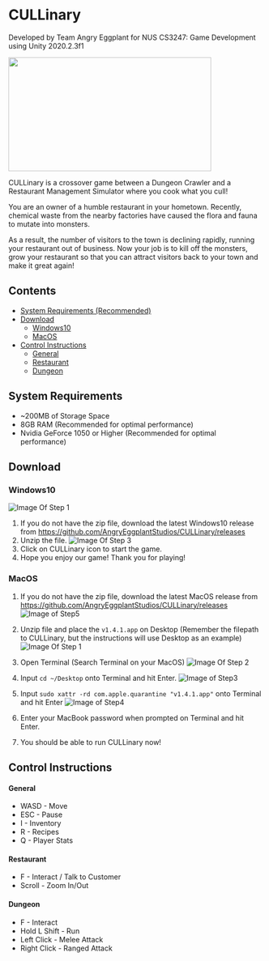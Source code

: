 # CULLinary

Developed by Team Angry Eggplant for NUS CS3247: Game Development using Unity 2020.2.3f1

<img src="https://github.com/AngryEggplantStudios/CULLinary/blob/main/STEPS/TitleGIF.gif" width="400" height="225"> 

CULLinary is a crossover game between a Dungeon Crawler and a Restaurant Management Simulator where you cook what you cull!

You are an owner of a humble restaurant in your hometown. Recently, chemical waste from the nearby factories have caused the flora and fauna to mutate into monsters.

As a result, the number of visitors to the town is declining rapidly, running your restaurant out of business. Now your job is to kill off the monsters, grow your restaurant so that you can attract visitors back to your town and make it great again!

## Contents
  * [System Requirements (Recommended)](#system-requirements)
  * [Download](#download)
      - [Windows10](#Windows10)
      - [MacOS](#MacOS)
  * [Control Instructions](#control-instructions)
      - [General](#general)
      - [Restaurant](#restaurant)
      - [Dungeon](#dungeon)

## System Requirements
- ~200MB of Storage Space
- 8GB RAM (Recommended for optimal performance)
- Nvidia GeForce 1050 or Higher (Recommended for optimal performance)

## Download 

### Windows10
![Image Of Step 1](STEPS/step1.png)

1) If you do not have the zip file, download the latest Windows10 release from https://github.com/AngryEggplantStudios/CULLinary/releases
2) Unzip the file.
![Image Of Step 3](STEPS/step3.png)
3) Click on CULLinary icon to start the game.
4) Hope you enjoy our game! Thank you for playing!

### MacOS

1) If you do not have the zip file, download the latest MacOS release from https://github.com/AngryEggplantStudios/CULLinary/releases
![Image of Step5](STEPS/macos-step5.jpg)
2) Unzip file and place the `v1.4.1.app` on Desktop (Remember the filepath to CULLinary, but the instructions will use Desktop as an example)
![Image Of Step 1](STEPS/macos-step1.jpg)
3) Open Terminal (Search Terminal on your MacOS)
![Image Of Step 2](STEPS/macos-step2.jpg)
4) Input `cd ~/Desktop` onto Terminal and hit Enter.
![Image of Step3](STEPS/macos-step3.jpg)
5) Input `sudo xattr -rd com.apple.quarantine "v1.4.1.app"` onto Terminal and hit Enter
![Image of Step4](STEPS/macos-step4.jpg)
6) Enter your MacBook password when prompted on Terminal and hit Enter.

7) You should be able to run CULLinary now!

## Control Instructions

#### General
* WASD - Move
* ESC - Pause
* I - Inventory
* R - Recipes
* Q - Player Stats

#### Restaurant
* F - Interact / Talk to Customer
* Scroll - Zoom In/Out

#### Dungeon
* F - Interact
* Hold L Shift - Run
* Left Click - Melee Attack
* Right Click - Ranged Attack 
